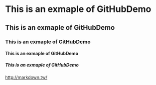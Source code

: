 # This is an exmaple of GitHubDemo 
## This is an exmaple of GitHubDemo 
### This is an exmaple of GitHubDemo 
#### This is an exmaple of GitHubDemo 
##### This is an exmaple of GitHubDemo 
<http://markdown.tw/>
